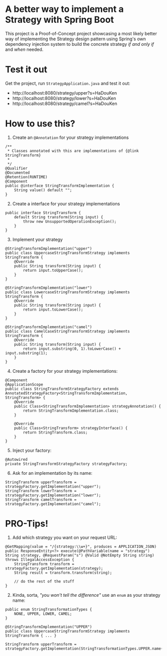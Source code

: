 # A better way to implement a Strategy with Spring Boot

This project is a Proof-of-Concept project showcasing a most likely better way of implementing the Strategy design pattern using Spring's own dependency injection system to build the concrete strategy *if and only if* and *when* needed.

# Test it out
Get the project, run `StrategyApplication.java` and test it out:
- http://localhost:8080/strategy/upper?s=HaDouKen
- http://localhost:8080/strategy/lower?s=HaDouKen
- http://localhost:8080/strategy/camel?s=HaDouKen

# How to use this?
1. Create an `@Annotation` for your strategy implementations

```
/**
 * Classes annotated with this are implementations of {@link StringTransform}
 *
 */
@Qualifier
@Documented
@Retention(RUNTIME)
@Component
public @interface StringTransformImplementation {
	String value() default "";
}
```

2. Create a interface for your strategy implementations
```
public interface StringTransform {
	default String transform(String input) {
		throw new UnsupportedOperationException();
	}
}
```

3. Implement your strategy
```
@StringTransformImplementation("upper")
public class UppercaseStringTransformStrategy implements StringTransform {
	@Override
	public String transform(String input) {
		return input.toUpperCase();
	}
}

@StringTransformImplementation("lower")
public class LowercaseStringTransformStrategy implements StringTransform {
	@Override
	public String transform(String input) {
		return input.toLowerCase();
	}
}

@StringTransformImplementation("camel")
public class CamelCaseStringTransformStrategy implements StringTransform {
	@Override
	public String transform(String input) {
		return input.substring(0, 1).toLowerCase() + input.substring(1);
	}
}
```

4. Create a factory for your strategy implementations:
```
@Component
@ApplicationScope
public class StringTransformStrategyFactory extends AnnotatedStrategyFactory<StringTransformImplementation, StringTransform> {
	@Override
	public Class<StringTransformImplementation> strategyAnnotation() {
		return StringTransformImplementation.class;
	}

	@Override
	public Class<StringTransform> strategyInterface() {
		return StringTransform.class;
	}
}
```

5. Inject your factory:
```
@Autowired
private StringTransformStrategyFactory strategyFactory;
```

6. Ask for an implementation by its name:
```
StringTransform upperTransform = strategyFactory.getImplementation("upper");
StringTransform lowerTransform = strategyFactory.getImplementation("lower");
StringTransform camelTransform = strategyFactory.getImplementation("camel");
```

# PRO-Tips!
1. Add which strategy you want on your request URL:
```
@GetMapping(value = "/{strategy:\\w+}", produces = APPLICATION_JSON)
public ResponseEntity<?> execute(@PathVariable(name = "strategy") String strategy, @RequestParam("s") @Valid @NotEmpty String string) throws IllegalAccessException {
	StringTransform transform = strategyFactory.getImplementation(strategy);
	String result = transform.transform(string);
	
	// do the rest of the stuff
}
```

2. Kinda, sorta, _"you won't tell the difference"_ use an `enum` as your strategy name:
```
public enum StringTransformationTypes {
	NONE, UPPER, LOWER, CAMEL;
}

@StringTransformImplementation("UPPER")
public class UppercaseStringTransformStrategy implements StringTransform { ... }

StringTransform upperTransform = strategyFactory.getImplementation(StringTransformationTypes.UPPER.name());
```
